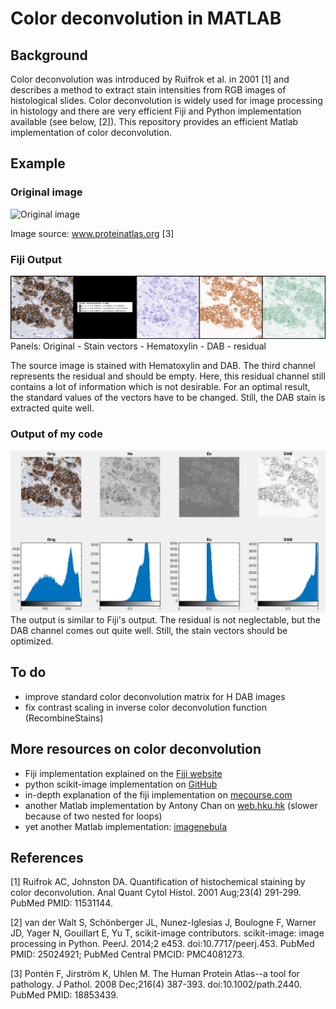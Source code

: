 # Color deconvolution in MATLAB

## Background

Color deconvolution was introduced by Ruifrok et al. in 2001 [1] and describes a method to extract stain intensities from RGB images of histological slides. Color deconvolution is widely used for image processing in histology and there are very efficient Fiji and Python implementation available (see below, [2]). This repository provides an efficient Matlab implementation of color deconvolution. 

## Example

### Original image
![Original image](http://www.proteinatlas.org/images/20416/45828_A_4_7_rna_selected.jpg "Original image")

Image source: www.proteinatlas.org [3]

### Fiji Output
![Fiji Output](FijiOutput.jpg "Fiji Output")
Panels: Original - Stain vectors - Hematoxylin - DAB - residual

The source image is stained with Hematoxylin and DAB. The third channel represents the residual and should be empty. Here, this residual channel still contains a lot of information which is not desirable. For an optimal result, the standard values of the vectors have to be changed. Still, the DAB stain is extracted quite well.

### Output of my code

![my Output](myOutput.jpg "My Output")
The output is similar to Fiji's output. The residual is not neglectable, but the DAB channel comes out quite well. Still, the stain vectors should be optimized.

## To do

* improve standard color deconvolution matrix for H DAB images
* fix contrast scaling in inverse color deconvolution function (RecombineStains)

## More resources on color deconvolution

* Fiji implementation explained on the [Fiji website](http://fiji.sc/Colour_Deconvolution)
* python scikit-image implementation on [GitHub](https://github.com/scikit-image/scikit-image/blob/master/skimage/color/colorconv.py)
* in-depth explanation of the fiji implementation on [mecourse.com](http://www.mecourse.com/landinig/software/cdeconv/cdeconv.html)
* another Matlab implementation by Antony Chan on [web.hku.hk](http://web.hku.hk/~ccsigma/color-deconv/color-deconv.html) (slower because of two nested for loops)
* yet another Matlab implementation: [imagenebula](https://code.google.com/p/imagenebula/source/browse/imagenebula/matlab/color/colordeconv.m?r=ec8fb69176f28ba49b38d5556452c38f7e02fa5a)

## References

[1] Ruifrok AC, Johnston DA. Quantification of histochemical staining by color deconvolution. Anal Quant Cytol Histol. 2001 Aug;23(4) 291-299. PubMed PMID: 11531144.

[2] van der Walt S, Schönberger JL, Nunez-Iglesias J, Boulogne F, Warner JD, Yager N, Gouillart E, Yu T, scikit-image contributors. scikit-image: image processing in Python. PeerJ. 2014;2 e453. doi:10.7717/peerj.453. PubMed PMID: 25024921; PubMed Central PMCID: PMC4081273.

[3] Pontén F, Jirström K, Uhlen M. The Human Protein Atlas--a tool for pathology. J Pathol. 2008 Dec;216(4) 387-393. doi:10.1002/path.2440. PubMed PMID: 18853439.
